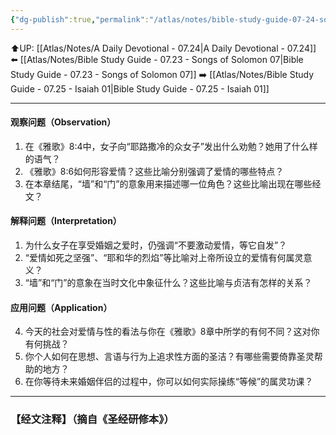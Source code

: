 ```yaml
---
{"dg-publish":true,"permalink":"/atlas/notes/bible-study-guide-07-24-songs-of-solomon-08/"}
---
```


⬆️UP: [[Atlas/Notes/A Daily Devotional - 07.24\|A Daily Devotional - 07.24]]
⬅️ [[Atlas/Notes/Bible Study Guide - 07.23 - Songs of Solomon 07\|Bible Study Guide - 07.23 - Songs of Solomon 07]]
➡️ [[Atlas/Notes/Bible Study Guide - 07.25 - Isaiah 01\|Bible Study Guide - 07.25 - Isaiah 01]] 

---

#### 观察问题（Observation）

1. 在《雅歌》8:4中，女子向“耶路撒冷的众女子”发出什么劝勉？她用了什么样的语气？
2. 《雅歌》8:6如何形容爱情？这些比喻分别强调了爱情的哪些特点？
3. 在本章结尾，“墙”和“门”的意象用来描述哪一位角色？这些比喻出现在哪些经文？


 #### 解释问题（Interpretation）

1. 为什么女子在享受婚姻之爱时，仍强调“不要激动爱情，等它自发”？
2. “爱情如死之坚强”、“耶和华的烈焰”等比喻对上帝所设立的爱情有何属灵意义？
3. “墙”和“门”的意象在当时文化中象征什么？这些比喻与贞洁有怎样的关系？


 #### 应用问题（Application）

4. 今天的社会对爱情与性的看法与你在《雅歌》8章中所学的有何不同？这对你有何挑战？
5. 你个人如何在思想、言语与行为上追求性方面的圣洁？有哪些需要倚靠圣灵帮助的地方？
6. 在你等待未来婚姻伴侣的过程中，你可以如何实际操练“等候”的属灵功课？


---
### 【经文注释】（摘自《圣经研修本》）

